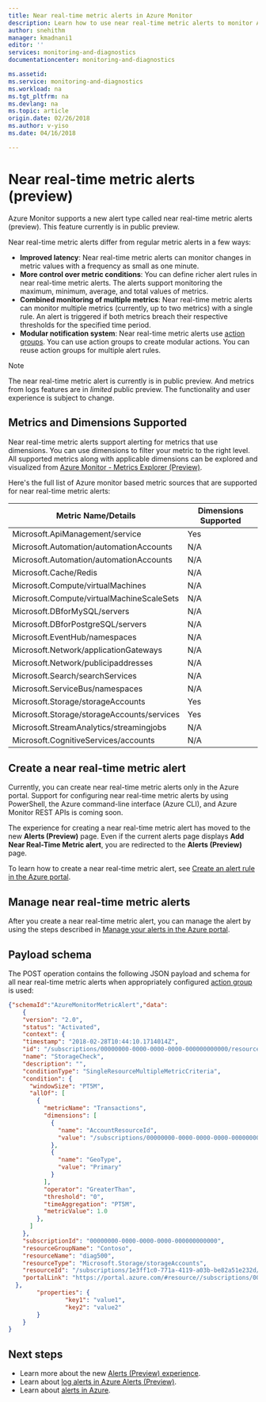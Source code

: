 ```yaml
---
title: Near real-time metric alerts in Azure Monitor
description: Learn how to use near real-time metric alerts to monitor Azure resource metrics with a frequency as small as 1 minute.
author: snehithm
manager: kmadnani1
editor: ''
services: monitoring-and-diagnostics
documentationcenter: monitoring-and-diagnostics

ms.assetid: 
ms.service: monitoring-and-diagnostics
ms.workload: na
ms.tgt_pltfrm: na
ms.devlang: na
ms.topic: article
origin.date: 02/26/2018
ms.author: v-yiso
ms.date: 04/16/2018

---
```


# Near real-time metric alerts (preview)
Azure Monitor supports a new alert type called near real-time metric alerts (preview). This feature currently is in public preview.

Near real-time metric alerts differ from regular metric alerts in a few ways:

- **Improved latency**: Near real-time metric alerts can monitor changes in metric values with a frequency as small as one minute.
- **More control over metric conditions**: You can define richer alert rules in near real-time metric alerts. The alerts support monitoring the maximum, minimum, average, and total values of metrics.
- **Combined monitoring of multiple metrics**: Near real-time metric alerts can monitor multiple metrics (currently, up to two metrics) with a single rule. An alert is triggered if both metrics breach their respective thresholds for the specified time period.
- **Modular notification system**: Near real-time metric alerts use [action groups](monitoring-action-groups.md). You can use action groups to create modular actions. You can reuse action groups for multiple alert rules.

> [!NOTE]
> The near real-time metric alert is currently is in public preview. And metrics from logs features are in *limited* public preview. The functionality and user experience is subject to change.
>

## Metrics and Dimensions Supported
Near real-time metric alerts support alerting for metrics that use dimensions. You can use dimensions to filter your metric to the right level. All supported metrics along with applicable dimensions can be explored and visualized from [Azure Monitor - Metrics Explorer (Preview)](monitoring-metric-charts.md).

Here's the full list of Azure monitor based metric sources that are supported for near real-time metric alerts:

|Metric Name/Details  |Dimensions Supported  |
|---------|---------|
|Microsoft.ApiManagement/service     | Yes        |
|Microsoft.Automation/automationAccounts     |     N/A    |
|Microsoft.Automation/automationAccounts     |   N/A      |
|Microsoft.Cache/Redis     |    N/A     |
|Microsoft.Compute/virtualMachines     |    N/A     |
|Microsoft.Compute/virtualMachineScaleSets     |   N/A      |
|Microsoft.DBforMySQL/servers     |   N/A      |
|Microsoft.DBforPostgreSQL/servers     |    N/A     |
|Microsoft.EventHub/namespaces     |   N/A      |
|Microsoft.Network/applicationGateways     |    N/A     |
|Microsoft.Network/publicipaddresses     |  N/A       |
|Microsoft.Search/searchServices     |   N/A      |
|Microsoft.ServiceBus/namespaces     |  N/A       |
|Microsoft.Storage/storageAccounts     |    Yes     |
|Microsoft.Storage/storageAccounts/services     |     Yes    |
|Microsoft.StreamAnalytics/streamingjobs     |  N/A       |
|Microsoft.CognitiveServices/accounts     |    N/A     |


## Create a near real-time metric alert
Currently, you can create near real-time metric alerts only in the Azure portal. Support for configuring near real-time metric alerts by using PowerShell, the Azure command-line interface (Azure CLI), and Azure Monitor REST APIs is coming soon.

The experience for creating a near real-time metric alert has moved to the new **Alerts (Preview)** page. Even if the current alerts page displays **Add Near Real-Time Metric alert**, you are redirected to the **Alerts (Preview)** page.

To learn how to create a near real-time metric alert, see [Create an alert rule in the Azure portal](monitor-alerts-unified-usage.md#create-an-alert-rule-with-the-azure-portal).

## Manage near real-time metric alerts
After you create a near real-time metric alert, you can manage the alert by using the steps described in [Manage your alerts in the Azure portal](monitor-alerts-unified-usage.md#managing-your-alerts-in-azure-portal).

## Payload schema

The POST operation contains the following JSON payload and schema for all near real-time metric alerts when appropriately configured [action group](monitoring-action-groups.md) is used:

```json
{"schemaId":"AzureMonitorMetricAlert","data":
    {
    "version": "2.0",
    "status": "Activated",
    "context": {
    "timestamp": "2018-02-28T10:44:10.1714014Z",
    "id": "/subscriptions/00000000-0000-0000-0000-000000000000/resourceGroups/Contoso/providers/microsoft.insights/metricAlerts/StorageCheck",
    "name": "StorageCheck",
    "description": "",
    "conditionType": "SingleResourceMultipleMetricCriteria",
    "condition": {
      "windowSize": "PT5M",
      "allOf": [
        {
          "metricName": "Transactions",
          "dimensions": [
            {
              "name": "AccountResourceId",
              "value": "/subscriptions/00000000-0000-0000-0000-000000000000/resourceGroups/Contoso/providers/Microsoft.Storage/storageAccounts/diag500"
            },
            {
              "name": "GeoType",
              "value": "Primary"
            }
          ],
          "operator": "GreaterThan",
          "threshold": "0",
          "timeAggregation": "PT5M",
          "metricValue": 1.0
        },
      ]
    },
    "subscriptionId": "00000000-0000-0000-0000-000000000000",
    "resourceGroupName": "Contoso",
    "resourceName": "diag500",
    "resourceType": "Microsoft.Storage/storageAccounts",
    "resourceId": "/subscriptions/1e3ff1c0-771a-4119-a03b-be82a51e232d/resourceGroups/Contoso/providers/Microsoft.Storage/storageAccounts/diag500",
    "portalLink": "https://portal.azure.com/#resource//subscriptions/00000000-0000-0000-0000-000000000000/resourceGroups/Contoso/providers/Microsoft.Storage/storageAccounts/diag500"
  },
        "properties": {
                "key1": "value1",
                "key2": "value2"
        }
    }
}
```

## Next steps

* Learn more about the new [Alerts (Preview) experience](monitoring-overview-unified-alerts.md).
* Learn about [log alerts in Azure Alerts (Preview)](monitor-alerts-unified-log.md).
* Learn about [alerts in Azure](monitoring-overview-alerts.md).